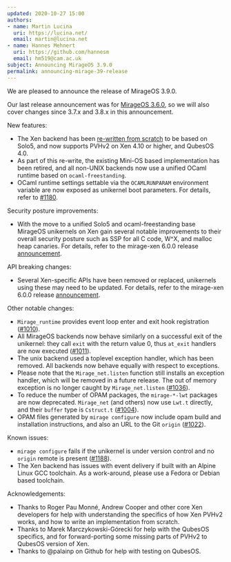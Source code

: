 ```yaml
---
updated: 2020-10-27 15:00
authors:
- name: Martin Lucina
  uri: https://lucina.net/
  email: martin@lucina.net
- name: Hannes Mehnert
  uri: https://github.com/hannesm
  email: hm519@cam.ac.uk
subject: Announcing MirageOS 3.9.0
permalink: announcing-mirage-39-release
---
```


We are pleased to announce the release of MirageOS 3.9.0.

Our last release announcement was for [MirageOS 3.6.0](https://mirage.io/blog/announcing-mirage-36-release), so we will also cover changes since 3.7.x and 3.8.x in this announcement.

New features:

- The Xen backend has been [re-written from scratch](https://github.com/mirage/mirage/issues/1159) to be based on Solo5, and now supports PVHv2 on Xen 4.10 or higher, and QubesOS 4.0.
- As part of this re-write, the existing Mini-OS based implementation has been retired, and all non-UNIX backends now use a unified OCaml runtime based on `ocaml-freestanding`.
- OCaml runtime settings settable via the `OCAMLRUNPARAM` environment variable are now exposed as unikernel boot parameters. For details, refer to [#1180](https://github.com/mirage/mirage/pull/1180).

Security posture improvements:

- With the move to a unified Solo5 and ocaml-freestanding base MirageOS unikernels on Xen gain several notable improvements to their overall security posture such as SSP for all C code, W^X, and malloc heap canaries. For details, refer to the mirage-xen 6.0.0 release [announcement](https://github.com/mirage/mirage-xen/releases/tag/v6.0.0).

API breaking changes:

- Several Xen-specific APIs have been removed or replaced, unikernels using these may need to be updated. For details, refer to the mirage-xen 6.0.0 release [announcement](https://github.com/mirage/mirage-xen/releases/tag/v6.0.0).

Other notable changes:

- `Mirage_runtime` provides event loop enter and exit hook registration ([#1010](https://github.com/mirage/mirage/pull/1010)).
- All MirageOS backends now behave similarly on a successful exit of the unikernel: they call `exit` with the return value 0, thus `at_exit` handlers are now executed ([#1011](https://github.com/mirage/mirage/pull/1011)).
- The unix backend used a toplevel exception handler, which has been removed. All backends now behave equally with respect to exceptions.
- Please note that the `Mirage_net.listen` function still installs an exception handler, which will be removed in a future release. The out of memory exception is no longer caught by `Mirage_net.listen` ([#1036](https://github.com/mirage/mirage/issues/1036)).
- To reduce the number of OPAM packages, the `mirage-*-lwt` packages are now deprecated. `Mirage_net` (and others) now use `Lwt.t` directly, and their `buffer` type is `Cstruct.t` ([#1004](https://github.com/mirage/mirage/issues/1004)).
- OPAM files generated by `mirage configure` now include opam build and installation instructions, and also an URL to the Git `origin` ([#1022](https://github.com/mirage/mirage/pull/1022)).

Known issues:

- `mirage configure` fails if the unikernel is under version control and no `origin` remote is present ([#1188](https://github.com/mirage/mirage/issues/1188)).
- The Xen backend has issues with event delivery if built with an Alpine Linux GCC toolchain. As a work-around, please use a Fedora or Debian based toolchain.

Acknowledgements:

- Thanks to Roger Pau Monné, Andrew Cooper and other core Xen developers for help with understanding the specifics of how Xen PVHv2 works, and how to write an implementation from scratch.
- Thanks to Marek Marczykowski-Górecki for help with the QubesOS specifics, and for forward-porting some missing parts of PVHv2 to QubesOS version of Xen.
- Thanks to @palainp on Github for help with testing on QubesOS.

